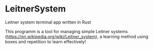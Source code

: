 # LeitnerSystem
Leitner system terminal app written in Rust

This programm is a tool for managing simple Leitner systems (https://en.wikipedia.org/wiki/Leitner_system), a learning method using boxes and repetition to learn effectively!